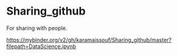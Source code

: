 # Sharing_github
For sharing with people.

https://mybinder.org/v2/gh/karamaissouf/Sharing_github/master?filepath=DataScience.ipynb
